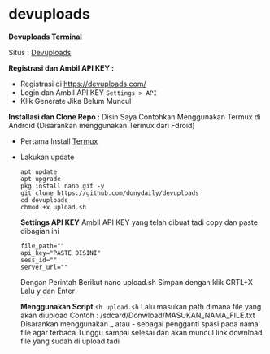 # devuploads
**Devuploads Terminal**

Situs : [Devuploads](https://devuploads.com/)

**Registrasi dan Ambil API KEY :**
+ Registrasi di https://devuploads.com/
+ Login dan Ambil API KEY
   `Settings > API`
+ Klik Generate Jika Belum Muncul

**Installasi dan Clone Repo :**
Disin Saya Contohkan Menggunakan Termux di Android
(Disarankan menggunakan Termux dari Fdroid)
+ Pertama Install [Termux](https://f-droid.org/id/packages/com.termux/)
+ Lakukan update
  ```
  apt update
  apt upgrade
  pkg install nano git -y
  git clone https://github.com/donydaily/devuploads
  cd devuploads
  chmod +x upload.sh
  ```

  **Settings API KEY**
  Ambil API KEY yang telah dibuat tadi copy dan paste dibagian ini
  ```
  file_path=""
  api_key="PASTE DISINI"
  sess_id=""
  server_url=""
  ```
  Dengan Perintah Berikut
    nano upload.sh
  Simpan dengan klik CRTL+X Lalu y dan Enter

  **Menggunakan Script**
  ```sh upload.sh```
  Lalu masukan path dimana file yang akan diupload
  Contoh : /sdcard/Donwload/MASUKAN_NAMA_FILE.txt
  Disarankan menggunakan _ atau - sebagai pengganti spasi pada nama file agar terbaca
  Tunggu sampai selesai dan akan muncul link download file yang sudah di upload tadi
